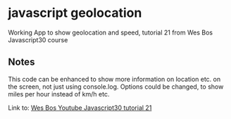 javascript geolocation
=================

Working App to show geolocation and speed, tutorial 21 from Wes Bos Javascript30 course

Notes
-----------
This code can be enhanced to show more information on location etc. on the screen, not just using console.log. 
Options could be changed, to show miles per hour instead of km/h etc.

Link to: [Wes Bos Youtube Javascript30 tutorial 21](https://www.youtube.com/watch?v=X7Cbtra0C6I&index=21&list=PLu8EoSxDXHP6CGK4YVJhL_VWetA865GOH)

